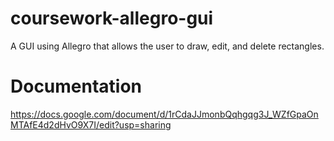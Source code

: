 # coursework-allegro-gui

A GUI using Allegro that allows the user to draw, edit, and delete rectangles.

# Documentation

https://docs.google.com/document/d/1rCdaJJmonbQqhgqg3J_WZfGpaOnMTAfE4d2dHvO9X7I/edit?usp=sharing

